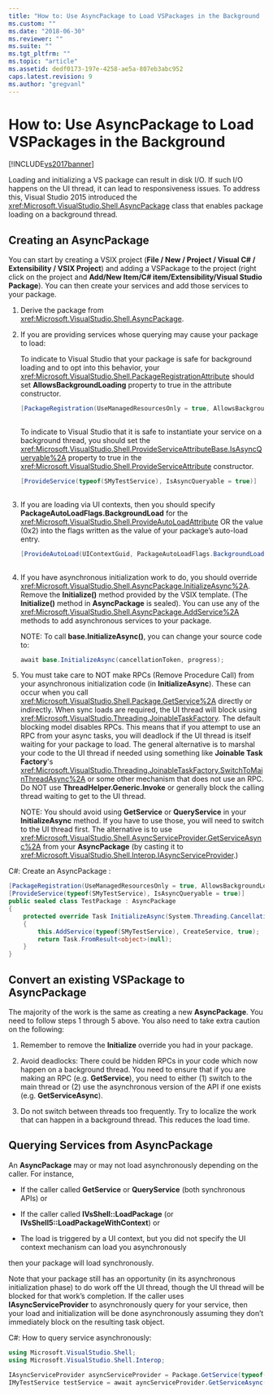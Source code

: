 ```yaml
---
title: "How to: Use AsyncPackage to Load VSPackages in the Background | Microsoft Docs"
ms.custom: ""
ms.date: "2018-06-30"
ms.reviewer: ""
ms.suite: ""
ms.tgt_pltfrm: ""
ms.topic: "article"
ms.assetid: dedf0173-197e-4258-ae5a-807eb3abc952
caps.latest.revision: 9
ms.author: "gregvanl"
---
```

# How to: Use AsyncPackage to Load VSPackages in the Background
[!INCLUDE[vs2017banner](../includes/vs2017banner.md)]

  
Loading and initializing a VS package can result in disk I/O. If such I/O happens on the UI thread, it can lead to responsiveness issues. To address this, Visual Studio 2015 introduced the  <xref:Microsoft.VisualStudio.Shell.AsyncPackage> class that enables package loading on a background thread.  
  
## Creating an AsyncPackage  
 You can start by creating a VSIX project (**File / New / Project / Visual C# / Extensibility / VSIX Project**) and adding a VSPackage to the project (right click on the project and **Add/New Item/C# item/Extensibility/Visual Studio Package**). You can then create your services and add those services to your package.  
  
1.  Derive the package from <xref:Microsoft.VisualStudio.Shell.AsyncPackage>.  
  
2.  If you are providing services whose querying may cause your package to load:  
  
     To indicate to Visual Studio that your package is safe for background loading and to opt into this behavior, your <xref:Microsoft.VisualStudio.Shell.PackageRegistrationAttribute> should set **AllowsBackgroundLoading** property to true in the attribute constructor.  
  
    ```csharp  
    [PackageRegistration(UseManagedResourcesOnly = true, AllowsBackgroundLoading = true)]  
  
    ```  
  
     To indicate to Visual Studio that it is safe to instantiate your service on a background thread, you should set the <xref:Microsoft.VisualStudio.Shell.ProvideServiceAttributeBase.IsAsyncQueryable%2A> property to true in the <xref:Microsoft.VisualStudio.Shell.ProvideServiceAttribute> constructor.  
  
    ```csharp  
    [ProvideService(typeof(SMyTestService), IsAsyncQueryable = true)]  
  
    ```  
  
3.  If you are loading via UI contexts, then you should specify **PackageAutoLoadFlags.BackgroundLoad** for the <xref:Microsoft.VisualStudio.Shell.ProvideAutoLoadAttribute> OR the value (0x2) into the flags written as the value of your package’s auto-load entry.  
  
    ```csharp  
    [ProvideAutoLoad(UIContextGuid, PackageAutoLoadFlags.BackgroundLoad)]  
  
    ```  
  
4.  If you have asynchronous initialization work to do, you should override <xref:Microsoft.VisualStudio.Shell.AsyncPackage.InitializeAsync%2A>. Remove the **Initialize()** method provided by the VSIX template. (The **Initialize()** method in **AsyncPackage** is sealed). You can use any of the <xref:Microsoft.VisualStudio.Shell.AsyncPackage.AddService%2A> methods to add asynchronous services to your package.  
  
     NOTE: To call **base.InitializeAsync()**, you can change your source code to:  
  
    ```csharp  
    await base.InitializeAsync(cancellationToken, progress);  
    ```  
  
5.  You must take care to NOT make RPCs (Remove Procedure Call) from your asynchronous initialization code (in **InitializeAsync**). These can occur when you call <xref:Microsoft.VisualStudio.Shell.Package.GetService%2A> directly or indirectly.  When sync loads are required, the UI thread will block using <xref:Microsoft.VisualStudio.Threading.JoinableTaskFactory>. The default blocking model disables RPCs. This means that if you attempt to use an RPC from your async tasks, you will deadlock if the UI thread is itself waiting for your package to load. The general alternative is to marshal your code to the UI thread if needed using something like **Joinable Task Factory**'s <xref:Microsoft.VisualStudio.Threading.JoinableTaskFactory.SwitchToMainThreadAsync%2A> or some other mechanism that does not use an RPC.  Do NOT use **ThreadHelper.Generic.Invoke** or generally block the calling thread waiting to get to the UI thread.  
  
     NOTE: You should avoid using **GetService** or **QueryService** in your **InitializeAsync** method. If you have to use those, you will need to switch to the UI thread first. The alternative is to use <xref:Microsoft.VisualStudio.Shell.AsyncServiceProvider.GetServiceAsync%2A> from your **AsyncPackage** (by casting it to <xref:Microsoft.VisualStudio.Shell.Interop.IAsyncServiceProvider>.)  
  
 C#: Create an AsyncPackage :  
  
```csharp  
[PackageRegistration(UseManagedResourcesOnly = true, AllowsBackgroundLoading = true)]       
[ProvideService(typeof(SMyTestService), IsAsyncQueryable = true)]   
public sealed class TestPackage : AsyncPackage   
{   
    protected override Task InitializeAsync(System.Threading.CancellationToken cancellationToken, IProgress<ServiceProgressData> progress)   
    {               
        this.AddService(typeof(SMyTestService), CreateService, true);   
        return Task.FromResult<object>(null);   
    }   
}  
```  
  
## Convert an existing VSPackage to AsyncPackage  
 The majority of the work is the same as creating a new **AsyncPackage**. You need to follow steps 1 through 5 above. You also need to take extra caution on the following:  
  
1.  Remember to remove the **Initialize** override you had in your package.  
  
2.  Avoid deadlocks: There could be hidden RPCs in your code which now happen on a background thread. You need to ensure that if you are making an RPC (e.g. **GetService**), you need to either (1) switch to the main thread or (2) use the asynchronous version of the API if one exists (e.g. **GetServiceAsync**).  
  
3.  Do not switch between threads too frequently. Try to localize the work that can happen in a background thread. This reduces the load time.  
  
## Querying Services from AsyncPackage  
 An **AsyncPackage** may or may not load asynchronously depending on the caller. For instance,  
  
-   If the caller called **GetService** or **QueryService** (both synchronous APIs) or  
  
-   If the caller called **IVsShell::LoadPackage** (or **IVsShell5::LoadPackageWithContext**) or  
  
-   The load is triggered by a UI context, but you did not specify the UI context mechanism can load you asynchronously  
  
 then your package will load synchronously.  
  
 Note that your package still has an opportunity (in its asynchronous initialization phase) to do work off the UI thread, though the UI thread will be blocked for that work’s completion. If the caller uses **IAsyncServiceProvider** to asynchronously query for your service, then your load and initialization will be done asynchronously assuming they don’t immediately block on the resulting task object.  
  
 C#: How to query service asynchronously:  
  
```csharp  
using Microsoft.VisualStudio.Shell;   
using Microsoft.VisualStudio.Shell.Interop;   
  
IAsyncServiceProvider asyncServiceProvider = Package.GetService(typeof(SAsyncServiceProvider)) as IAsyncServiceProvider;   
IMyTestService testService = await ayncServiceProvider.GetServiceAsync(typeof(SMyTestService)) as IMyTestService;  
```

